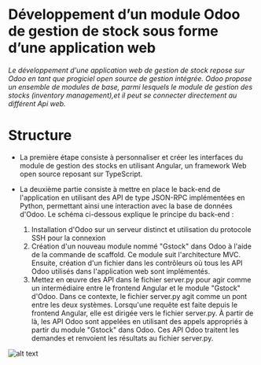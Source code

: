 # Développement d’un module Odoo de gestion de stock sous forme d’une application web 

###### Le développement d'une application web de gestion de stock repose sur Odoo en tant que progiciel open source de gestion intégrée. Odoo propose un ensemble de modules de base, parmi lesquels le module de gestion des stocks (inventory management),et il peut se connecter directement au différent Api web.



# Structure

- La première étape consiste à personnaliser et créer les interfaces du module de gestion des stocks en utilisant Angular, un framework Web open source reposant sur TypeScript.
- La deuxième partie consiste à mettre en place le back-end de l'application en utilisant des API de type JSON-RPC implémentées en Python, permettant ainsi une interaction avec la base de données d'Odoo. Le schéma ci-dessous explique le principe du back-end :

  1. Installation d'Odoo sur un serveur distinct et utilisation du protocole SSH pour la connexion
  2. Création d'un nouveau module nommé "Gstock" dans Odoo à l'aide de la commande de scaffold. Ce module suit l'architecture MVC. Ensuite, création d'un fichier dans les contrôleurs où tous les API Odoo utilisés dans l'application web sont implémentés.
  3. Mettez en œuvre des API dans le fichier server.py pour agir comme un intermédiaire entre le frontend Angular et le module "Gstock" d'Odoo. Dans ce contexte, le fichier server.py agit comme un pont entre les deux systèmes. Lorsqu'une requête est faite depuis le frontend Angular, elle est dirigée vers le fichier server.py. À partir de là, les API Odoo sont appelées en utilisant des appels appropriés à partir du module "Gstock" dans Odoo. Ces API Odoo traitent les demandes et renvoient les résultats au fichier server.py.

 
 ![alt text](https://user-images.githubusercontent.com/51267601/189491022-c98890ae-fca4-4ca7-b5cc-79fbb79cf7b8.png)

